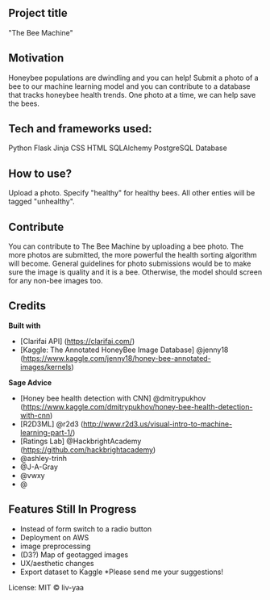 ## Project title
"The Bee Machine" 

## Motivation
Honeybee populations are dwindling and you can help! Submit a photo of a bee to our machine learning model and you can contribute to a database that tracks honeybee health trends. One photo at a time, we can help save the bees.

## Tech and frameworks used:

Python
Flask
Jinja
CSS
HTML
SQLAlchemy
PostgreSQL Database

## How to use?
Upload a photo. Specify "healthy" for healthy bees. All other enties will be tagged "unhealthy".

## Contribute
You can contribute to The Bee Machine by uploading a bee photo. The more photos are submitted, the more powerful the health sorting algorithm will become. General guidelines for photo submissions would be to make sure the image is quality and it is a bee. Otherwise, the model should screen for any non-bee images too.

## Credits
<b>Built with</b>
- [Clarifai API] (https://clarifai.com/)
- [Kaggle: The Annotated HoneyBee Image Database] @jenny18 (https://www.kaggle.com/jenny18/honey-bee-annotated-images/kernels)

<b>Sage Advice</b>
- [Honey bee health detection with CNN] @dmitrypukhov (https://www.kaggle.com/dmitrypukhov/honey-bee-health-detection-with-cnn)
- [R2D3ML] @r2d3 (http://www.r2d3.us/visual-intro-to-machine-learning-part-1/)
- [Ratings Lab] @HackbrightAcademy (https://github.com/hackbrightacademy)
- @ashley-trinh
- @J-A-Gray
- @vwxy
- @

## Features Still In Progress
- Instead of form switch to a radio button
- Deployment on AWS
- image preprocessing
- (D3?) Map of geotagged images
- UX/aesthetic changes
- Export dataset to Kaggle
*Please send me your suggestions!


License: MIT © liv-yaa
